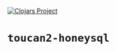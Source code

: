 [![Clojars Project](https://clojars.org/com.camsaul/toucan2-honeysql/latest-version.svg)](https://clojars.org/com.camsaul/toucan2-honeysql)

# `toucan2-honeysql`
